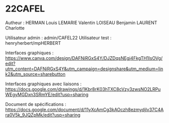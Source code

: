 # 22CAFEL

Autheur :
HERMAN Louis
LEMARIE Valentin
LOISEAU Benjamin
LAURENT Charlotte

Utilisateur admin : admin/CAFEL22
Utilisateur test : henryherbert/mpHERBERT

Interfaces graphiques : https://www.canva.com/design/DAFNiRGxS4Y/DJZDqsNEgj4FkgTH1IsOVg/edit?utm_content=DAFNiRGxS4Y&utm_campaign=designshare&utm_medium=link2&utm_source=sharebutton

Interfaces graphiques avec liaisons : https://docs.google.com/drawings/d/1Kbr8rK03hTXC8cVzy3zwsNO2LRPuWEgyMGDxn3SRmYE/edit?usp=sharing

Document de spécifications :  https://docs.google.com/document/d/11yXcAmCg3kAOczh8ezmydjlv37C4Ara0V5k_9JQZpMk/edit?usp=sharing

